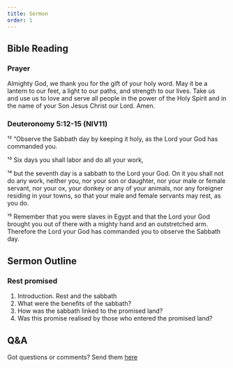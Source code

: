 ```yaml
---
title: Sermon 
order: 1
---
```


## Bible Reading

### Prayer
Almighty God, we thank you for the gift of your holy word. May it be a lantern to our feet, a light to our paths, and strength to our lives. Take us and use us to love and serve all people in the power of the Holy Spirit and in the name of your Son Jesus Christ our Lord. Amen.

### Deuteronomy 5:12-15 (NIV11)
¹² “Observe the Sabbath day by keeping it holy, as the Lord your God has commanded you.

¹³ Six days you shall labor and do all your work,

¹⁴ but the seventh day is a sabbath to the Lord your God. On it you shall not do any work, neither you, nor your son or daughter, nor your male or female servant, nor your ox, your donkey or any of your animals, nor any foreigner residing in your towns, so that your male and female servants may rest, as you do.

¹⁵ Remember that you were slaves in Egypt and that the Lord your God brought you out of there with a mighty hand and an outstretched arm. Therefore the Lord your God has commanded you to observe the Sabbath day.

## Sermon Outline
### Rest promised

1. Introduction. Rest and the sabbath
2. What were the benefits of the sabbath?
3. How was the sabbath linked to the promised land?
4. Was this promise realised by those who entered the promised land?

## Q&A
Got questions or comments? Send them [here](https://tinyurl.com/SGHACQuestionsAnswers)
